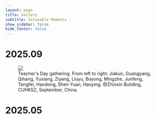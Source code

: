 ```yaml
---
layout: page
title: Gallery
subtitle: Valueable Moments
show_sidebar: false
hide_footer: false
---
```


# 2025.09

<figure>
 <img src="/img/gallery/20250910.jpg" />
 <figcaption>Teacher's Day gathering. From left to right: Jiakun, Guangyang, Qihang, Yuxiang, Ziyang, Liuyu, Boyong, Mingzhe, Junfeng, Tengfei, Haodong, Shen Yuan, Haoying. @Zhinxin Building, CUHKSZ, September, China.</figcaption>
</figure>


# 2025.05


